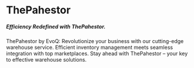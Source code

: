 <h1>ThePahestor</h1>


<h5> Efficiency Redefined with ThePahestor.</h5>

ThePahestor by EvoQ: Revolutionize your business with our cutting-edge warehouse service. Efficient inventory management meets seamless integration with top marketplaces. Stay ahead with ThePahestor – your key to effective warehouse solutions.
